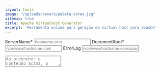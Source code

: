 ```yaml
---
layout: tools
image: "/uploads/covers/paleta-cores.jpg"
sitemap: true
title: Apache VirtualHost Generator
excerpt: 'Ferramenta online para geração de virtual host para apache'
---
```



<form id="form-apache">
	<label class="label">
		ServerName*
		<input type="text" name="ServerName" class="input" placeholder="hostname.com" required>
	</label>
	<label class="label">
		DocumentRoot* 
		<input type="text" name="DocumentRoot" class="input" placeholder="/var/www/hostname.com" required>
	</label>
	<label class="label">
		ErrorLog
		<input type="text" name="ErrorLog" class="input" placeholder="/var/www/hostname.com/apache.log">
	</label>
</form>
<div class="mt-5">
	<textarea id="textarea-virtualhost" class='textarea' readonly placeholder="Ao preencher o conteúdo acima, o código será gerado aqui..."></textarea>
</div>



<script>
function template(options) {

	const tpl = Object.keys(options).map(key => {
		return options[key] ? `    ${key} ${options[key]}` : ''
	}).join('\n');

	return `<VirtualHost *:80>\n${tpl}\n</VirtualHost>`;
}

document.querySelector('#form-apache').addEventListener('input', function () {
	const options = Object.fromEntries(new FormData(this));

	document.querySelector('#textarea-virtualhost').value = template(options); 
})
</script>


